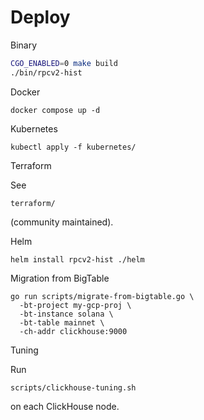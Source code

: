 # Deploy

Binary
```bash
CGO_ENABLED=0 make build
./bin/rpcv2-hist
```

Docker
```
docker compose up -d
```

Kubernetes
```
kubectl apply -f kubernetes/
```

Terraform

See
```
terraform/
```

(community maintained).

Helm
```
helm install rpcv2-hist ./helm
```


Migration from BigTable
```
go run scripts/migrate-from-bigtable.go \
  -bt-project my-gcp-proj \
  -bt-instance solana \
  -bt-table mainnet \
  -ch-addr clickhouse:9000
```

Tuning

Run
```
scripts/clickhouse-tuning.sh
```

on each ClickHouse node.